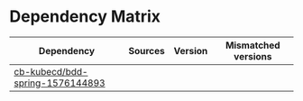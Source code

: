 # Dependency Matrix

Dependency | Sources | Version | Mismatched versions
---------- | ------- | ------- | -------------------
[cb-kubecd/bdd-spring-1576144893](https://github.com/cb-kubecd/bdd-spring-1576144893.git) |  | []() | 
